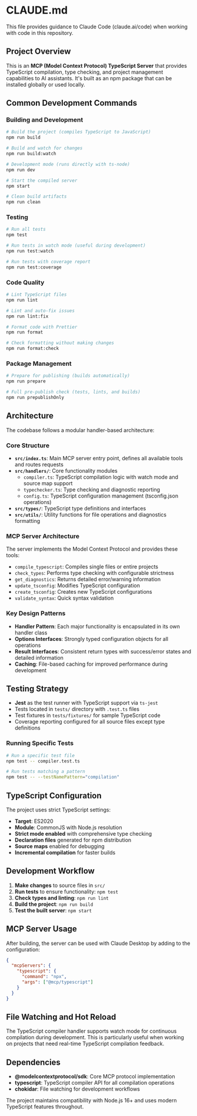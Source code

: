 # CLAUDE.md

This file provides guidance to Claude Code (claude.ai/code) when working with code in this repository.

## Project Overview

This is an **MCP (Model Context Protocol) TypeScript Server** that provides TypeScript compilation, type checking, and project management capabilities to AI assistants. It's built as an npm package that can be installed globally or used locally.

## Common Development Commands

### Building and Development
```bash
# Build the project (compiles TypeScript to JavaScript)
npm run build

# Build and watch for changes
npm run build:watch

# Development mode (runs directly with ts-node)
npm run dev

# Start the compiled server
npm start

# Clean build artifacts
npm run clean
```

### Testing
```bash
# Run all tests
npm test

# Run tests in watch mode (useful during development)
npm run test:watch

# Run tests with coverage report
npm run test:coverage
```

### Code Quality
```bash
# Lint TypeScript files
npm run lint

# Lint and auto-fix issues
npm run lint:fix

# Format code with Prettier
npm run format

# Check formatting without making changes
npm run format:check
```

### Package Management
```bash
# Prepare for publishing (builds automatically)
npm run prepare

# Full pre-publish check (tests, lints, and builds)
npm run prepublishOnly
```

## Architecture

The codebase follows a modular handler-based architecture:

### Core Structure
- **`src/index.ts`**: Main MCP server entry point, defines all available tools and routes requests
- **`src/handlers/`**: Core functionality modules
  - `compiler.ts`: TypeScript compilation logic with watch mode and source map support
  - `typechecker.ts`: Type checking and diagnostic reporting
  - `config.ts`: TypeScript configuration management (tsconfig.json operations)
- **`src/types/`**: TypeScript type definitions and interfaces
- **`src/utils/`**: Utility functions for file operations and diagnostics formatting

### MCP Server Architecture
The server implements the Model Context Protocol and provides these tools:
- `compile_typescript`: Compiles single files or entire projects
- `check_types`: Performs type checking with configurable strictness
- `get_diagnostics`: Returns detailed error/warning information
- `update_tsconfig`: Modifies TypeScript configuration
- `create_tsconfig`: Creates new TypeScript configurations
- `validate_syntax`: Quick syntax validation

### Key Design Patterns
- **Handler Pattern**: Each major functionality is encapsulated in its own handler class
- **Options Interfaces**: Strongly typed configuration objects for all operations
- **Result Interfaces**: Consistent return types with success/error states and detailed information
- **Caching**: File-based caching for improved performance during development

## Testing Strategy

- **Jest** as the test runner with TypeScript support via `ts-jest`
- Tests located in `tests/` directory with `.test.ts` files
- Test fixtures in `tests/fixtures/` for sample TypeScript code
- Coverage reporting configured for all source files except type definitions

### Running Specific Tests
```bash
# Run a specific test file
npm test -- compiler.test.ts

# Run tests matching a pattern
npm test -- --testNamePattern="compilation"
```

## TypeScript Configuration

The project uses strict TypeScript settings:
- **Target**: ES2020
- **Module**: CommonJS with Node.js resolution
- **Strict mode enabled** with comprehensive type checking
- **Declaration files** generated for npm distribution
- **Source maps** enabled for debugging
- **Incremental compilation** for faster builds

## Development Workflow

1. **Make changes** to source files in `src/`
2. **Run tests** to ensure functionality: `npm test`
3. **Check types and linting**: `npm run lint`
4. **Build the project**: `npm run build`
5. **Test the built server**: `npm start`

## MCP Server Usage

After building, the server can be used with Claude Desktop by adding to the configuration:

```json
{
  "mcpServers": {
    "typescript": {
      "command": "npx",
      "args": ["@mcp/typescript"]
    }
  }
}
```

## File Watching and Hot Reload

The TypeScript compiler handler supports watch mode for continuous compilation during development. This is particularly useful when working on projects that need real-time TypeScript compilation feedback.

## Dependencies

- **@modelcontextprotocol/sdk**: Core MCP protocol implementation
- **typescript**: TypeScript compiler API for all compilation operations
- **chokidar**: File watching for development workflows

The project maintains compatibility with Node.js 16+ and uses modern TypeScript features throughout.
